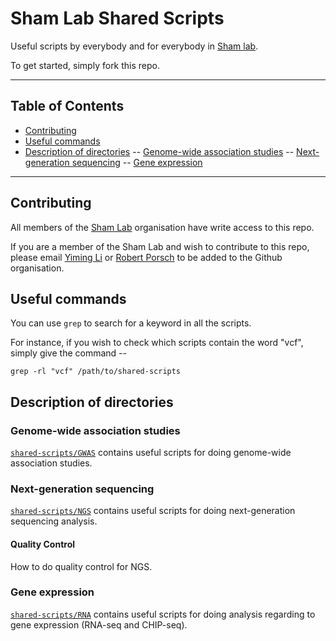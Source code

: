 Sham Lab Shared Scripts
========

Useful scripts by everybody and for everybody in [Sham lab](https://shamlab.github.io).

To get started, simply fork this repo.

--------

Table of Contents
--------

* [Contributing](https://github.com/shamlab/shared-scripts#contributing)
* [Useful commands](https://github.com/shamlab/shared-scripts#useful-commands)
* [Description of directories](https://github.com/shamlab/shared-scripts#description-of-directories)
-- [Genome-wide association studies](https://github.com/shamlab/shared-scripts#genome-wide-association-studies)
-- [Next-generation sequencing](https://github.com/shamlab/shared-scripts#next-generation-sequencing)
-- [Gene expression](https://github.com/shamlab/shared-scripts#gene-expression)

--------

Contributing
--------

All members of the [Sham Lab](https://github.com/shamlab) organisation have write access to this repo.

If you are a member of the Sham Lab and wish to contribute to this repo, please email [Yiming Li](https://www.google.com/recaptcha/mailhide/d?k=01csXFRp7K1dsFA4c9tNF-_g==&c=SPBmIG77uJ7ktz_OiFkTkA==) or [Robert Porsch](http://www.google.com/recaptcha/mailhide/d?k=01hZg17wwOl6hraVWulSTh4Q==&c=pDrNxdQGMaeulRWXj8dp-nAXWKINdi7rlLYm7FBk-AU=) to be added to the Github organisation.

Useful commands
--------

You can use `grep` to search for a keyword in all the scripts.

For instance, if you wish to check which scripts contain the word "vcf", simply give the command --
```
grep -rl "vcf" /path/to/shared-scripts
```


Description of directories
--------

### Genome-wide association studies

[`shared-scripts/GWAS`](https://github.com/shamlab/shared-scripts/tree/master/GWAS) contains useful scripts for doing genome-wide association studies.

### Next-generation sequencing

[`shared-scripts/NGS`](https://github.com/shamlab/shared-scripts/tree/master/NGS) contains useful scripts for doing next-generation sequencing analysis.

#### Quality Control

How to do quality control for NGS.

### Gene expression

[`shared-scripts/RNA`](https://github.com/shamlab/shared-scripts/tree/master/RNA) contains useful scripts for doing analysis regarding to gene expression (RNA-seq and CHIP-seq).
